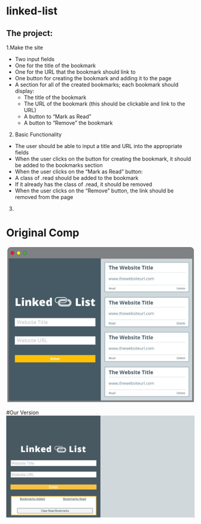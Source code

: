 # linked-list

## The project:
1.Make the site
  * Two input fields
  * One for the title of the bookmark
  * One for the URL that the bookmark should link to
  * One button for creating the bookmark and adding it to the page
  * A section for all of the created bookmarks; each bookmark should display:
    * The title of the bookmark
    * The URL of the bookmark (this should be clickable and link to the URL)
    * A button to “Mark as Read”
    * A button to “Remove” the bookmark
2. Basic Functionality
  * The user should be able to input a title and URL into the appropriate fields
  * When the user clicks on the button for creating the bookmark, it should be added to the bookmarks section
  * When the user clicks on the “Mark as Read” button:
  * A class of .read should be added to the bookmark
  * If it already has the class of .read, it should be removed
  * When the user clicks on the “Remove” button, the link should be removed from the page
3. 


# Original Comp
![original-comp](linked-list-01.png "Original Comp")

#Our Version
![Our-comp](linked-list-ours.png "Our Comp")

